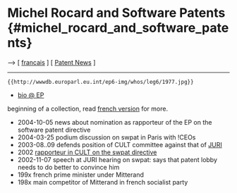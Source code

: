 # Michel Rocard and Software Patents {#michel_rocard_and_software_patents}

\--\> \[ [ francais](MichelRocardFr "wikilink") \] \[ [ Patent
News](SwpatcninoEn "wikilink") \]

------------------------------------------------------------------------

```{=mediawiki}
{{http://wwwdb.europarl.eu.int/ep6-img/whos/leg6/1977.jpg}}
```
-   [bio @
    EP](http://www.europarl.eu.int/members/expert/searchForm/view.do?language=EN&id=1977 "wikilink")

beginning of a collection, read [ french
version](MichelRocardFr "wikilink") for more.

-   2004-10-05 news about nomination as rapporteur of the EP on the
    software patent directive
-   2004-03-25 podium discussion on swpat in Paris with !CEOs
-   2003-08..09 defends position of CULT committee against that of [
    JURI](Juri0306En "wikilink")
-   2002 [ rapporteur in CULT on the swpat
    directive](Cult0212En "wikilink")
-   2002-11-07 speech at JURI hearing on swpat: says that patent lobby
    needs to do better to convince him
-   199x french prime minister under Mitterand
-   198x main competitor of Mitterand in french socialist party
